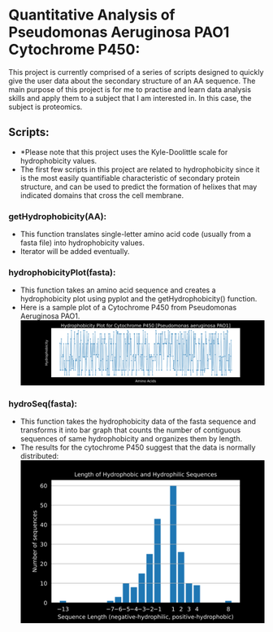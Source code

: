 # Quantitative Analysis of Pseudomonas Aeruginosa PAO1 Cytochrome P450:
This project is currently comprised of a series of scripts designed to quickly give the user data about the secondary structure of an AA sequence. The main purpose of this project is for me to practise and learn data analysis skills and apply them to a subject that I am interested in. In this case, the subject is proteomics.
## Scripts:
* \*Please note that this project uses the Kyle-Doolittle scale for hydrophobicity values.
* The first few scripts in this project are related to hydrophobicity since it is the most easily quantifiable characteristic of secondary protein structure, and can be used to predict the formation of helixes that may indicated domains that cross the cell membrane.
### getHydrophobicity(AA):
* This function translates single-letter amino acid code (usually from a fasta file) into hydrophobicity values.
* Iterator will be added eventually.
### hydrophobicityPlot(fasta):
* This function takes an amino acid sequence and creates a hydrophobicity plot using pyplot and the getHydrophobicity() function.
* Here is a sample plot of a Cytochrome P450 from Pseudomonas Aeruginosa PAO1.
![Hydrophobicity plot](https://github.com/krulik1/Protein-2ndary-struc-analysis/blob/main/Quantitative_Analysis/p450_DAO1_hydrophobicityPlot.svg) 
### hydroSeq(fasta):
* This function takes the hydrophobicity data of the fasta sequence and transforms it into bar graph that counts the number of contiguous sequences of same hydrophobicity and organizes them by length.
* The results for the cytochrome P450 suggest that the data is normally distributed:
![Bar Plot](https://github.com/krulik1/Protein-2ndary-struc-analysis/blob/main/Quantitative_Analysis/p450_DAO1_hydroSeq.svg)
